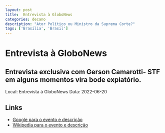 ```yaml
---
layout: post
title:  Entrevista à GloboNews
categories: decano
description: "Ator Político ou Ministro da Suprema Corte?"
tags: ['Brasília', 'Brasil']
---
```


# Entrevista à GloboNews
## Entrevista exclusiva com Gerson Camarotti- STF em alguns momentos vira bode expiatório.
Local: Entrevista à GloboNews
Data: 2022-06-20

## Links 
- [Google para o evento e descrição](https://www.google.com/search?q=Gilmar%20Mendes%20%2B%20Entrevista%20%C3%A0%20GloboNews%20Entrevista%20exclusiva%20com%20Gerson%20Camarotti-%20STF%20em%20alguns%20momentos%20vira%20bode%20expiat%C3%B3rio.%20Bras%C3%ADlia%2C%20Brasil)
- [Wikipedia para o evento e descrição](https://en.wikipedia.org/w/index.php?search=Gilmar%20Mendes%20%2B%20Entrevista%20%C3%A0%20GloboNews%20Entrevista%20exclusiva%20com%20Gerson%20Camarotti-%20STF%20em%20alguns%20momentos%20vira%20bode%20expiat%C3%B3rio.%20Bras%C3%ADlia%2C%20Brasil)
